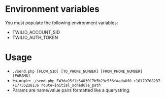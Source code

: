 # Environment variables
You must populate the following environment variables:
- TWILIO_ACCOUNT_SID
- TWILIO_AUTH_TOKEN

# Usage
- `./send.php [FLOW_SID] [TO_PHONE_NUMBER] [FROM_PHONE_NUMBER] [PARAMS]`
- Example: `./send.php FW3da95f1c6483017b5b23c536faada8f0 +16179708237 +17755228136 route=initial_schedule_path`
- Params are name/value pairs formatted like a querystring.
